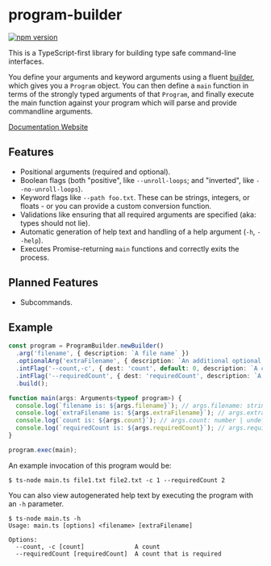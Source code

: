 # program-builder

[![npm version](https://badge.fury.io/js/%40wcauchois%2Fprogram-builder.svg)](https://badge.fury.io/js/%40wcauchois%2Fprogram-builder)

This is a TypeScript-first library for building type safe command-line interfaces.

You define your arguments and keyword arguments using a fluent [builder](https://en.wikipedia.org/wiki/Builder_pattern), which gives you a `Program` object. You can then define a `main` function in terms of the strongly typed arguments of that `Program`, and finally execute the main function against your program which will parse and provide commandline arguments.

[Documentation Website](https://program-builder.netlify.com)

## Features

- Positional arguments (required and optional).
- Boolean flags (both "positive", like `--unroll-loops`; and "inverted", like `--no-unroll-loops`).
- Keyword flags like `--path foo.txt`. These can be strings, integers, or floats - or you can provide
  a custom conversion function.
- Validations like ensuring that all required arguments are specified (aka: types should not lie).
- Automatic generation of help text and handling of a help argument (`-h`, `--help`).
- Executes Promise-returning `main` functions and correctly exits the process.

## Planned Features

- Subcommands.

## Example

```typescript
const program = ProgramBuilder.newBuilder()
  .arg('filename', { description: `A file name` })
  .optionalArg('extraFilename', { description: `An additional optional file name`})
  .intFlag('--count,-c', { dest: 'count', default: 0, description: `A count` })
  .intFlag('--requiredCount', { dest: 'requiredCount', description: `A count that is required` })
  .build();

function main(args: Arguments<typeof program>) {
  console.log(`filename is: ${args.filename}`); // args.filename: string
  console.log(`extraFilename is: ${args.extraFilename}`); // args.extraFilename: string | undefined
  console.log(`count is: ${args.count}`); // args.count: number | undefined
  console.log(`requiredCount is: ${args.requiredCount}`); // args.requiredCount: number
}

program.exec(main);
```

An example invocation of this program would be:

```
$ ts-node main.ts file1.txt file2.txt -c 1 --requiredCount 2
```

You can also view autogenerated help text by executing the program with an `-h` parameter.

```
$ ts-node main.ts -h
Usage: main.ts [options] <filename> [extraFilename]

Options:
  --count, -c [count]              A count
  --requiredCount [requiredCount]  A count that is required
```
